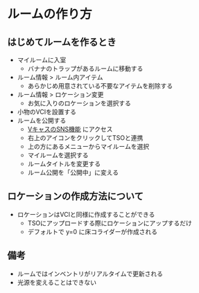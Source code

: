 # ルームの作り方

## はじめてルームを作るとき

* マイルームに入室
	* バナナのトラップがあるルームに移動する
* ルーム情報 > ルーム内アイテム
	* あらかじめ用意されている不要なアイテムを削除する
* ルーム情報 > ロケーション変更
	* お気に入りのロケーションを選択する
* 小物のVCIを設置する
* ルームを公開する
	* [VキャスのSNS機能](https://room.virtualcast.jp/) にアクセス
	* 右上のアイコンをクリックしてTSOと連携
	* 上の方にあるメニューからマイルームを選択
	* マイルームを選択する
	* ルームタイトルを変更する
	* ルーム公開を「公開中」に変える

## ロケーションの作成方法について

* ロケーションはVCIと同様に作成することができる
	* TSOにアップロードする際にロケーションにアップするだけ
	* デフォルトで y=0 に床コライダーが作成される

## 備考

* ルームではインベントリがリアルタイムで更新される
* 光源を変えることはできない
